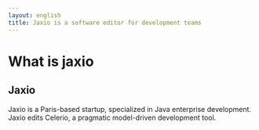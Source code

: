 ```yaml
---
layout: english
title: Jaxio is a software editor for development teams
---
```

# What is jaxio
## Jaxio
Jaxio is a Paris-based startup, specialized in Java enterprise development.
Jaxio edits Celerio, a pragmatic model-driven development tool.
